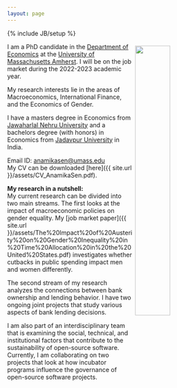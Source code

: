 ```yaml
---
layout: page
---
```

{% include JB/setup %}

<img style="float: right; width: 40%; padding: 6px;" src=" {{ site.url }}/assets/Photo%20(edited).JPG">

I am a PhD candidate in the [Department of Economics](https://www.umass.edu/economics/) at the [University of Massachusetts Amherst](https://www.umass.edu/). I will be on the job market during the 2022-2023 academic year.

My research interests lie in the areas of Macroeconomics, International Finance, and the Economics of Gender.

I have a masters degree in Economics from [Jawaharlal Nehru University](https://www.jnu.ac.in/) and a bachelors degree (with honors) in Economics
from [Jadavpur University](http://www.jaduniv.edu.in/view_department.php?deptid=66) in India.

Email ID: [anamikasen@umass.edu](mailto:anamikasen@umass.edu) <br>
My CV can be downloaded [here]({{ site.url }}/assets/CV_AnamikaSen.pdf).


**My research in a nutshell:** <br>
My current research can be divided into two main streams. The first looks at the impact of macroeconomic policies on gender equality. My [job market paper]({{ site.url }}/assets/The%20Impact%20of%20Austerity%20on%20Gender%20Inequality%20in%20Time%20Allocation%20in%20the%20United%20States.pdf) investigates whether cutbacks in public spending impact men and women differently.

The second stream of my research analyzes the connections between bank ownership and lending behavior. I have two ongoing joint projects that study various aspects of bank lending decisions.

I am also part of an interdisciplinary team that is examining the social, technical, and institutional factors that contribute to the sustainability of open-source software. Currently, I am collaborating on two projects that look at how incubator programs influence the governance of open-source software projects. 
 

